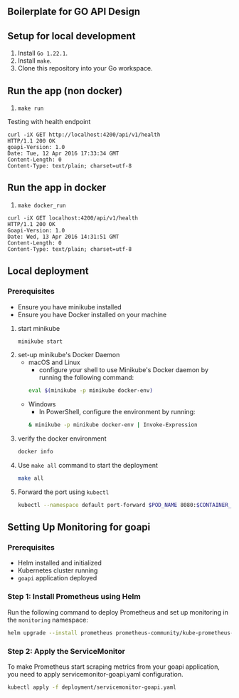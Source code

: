 ## Boilerplate for GO API Design



## Setup for local development

1. Install `Go 1.22.1`.
2. Install `make`.
3. Clone this repository into your Go workspace.


## Run the app (non docker)

1. `make run`

Testing with health endpoint

```
curl -iX GET http://localhost:4200/api/v1/health
HTTP/1.1 200 OK
goapi-Version: 1.0
Date: Tue, 12 Apr 2016 17:33:34 GMT
Content-Length: 0
Content-Type: text/plain; charset=utf-8
```


## Run the app in docker


1. `make docker_run`

```
curl -iX GET localhost:4200/api/v1/health
HTTP/1.1 200 OK
Goapi-Version: 1.0
Date: Wed, 13 Apr 2016 14:31:51 GMT
Content-Length: 0
Content-Type: text/plain; charset=utf-8
```

## Local deployment

### Prerequisites
* Ensure you have minikube installed
* Ensure you have Docker installed on your machine
1. start minikube
   ```sh 
   minikube start
2. set-up minikube's Docker Daemon
   * macOS and Linux
     * configure your shell to use Minikube's Docker daemon by running the following command:
     ```sh 
     eval $(minikube -p minikube docker-env) 
   * Windows
     * In PowerShell, configure the environment by running:
     ```sh
     & minikube -p minikube docker-env | Invoke-Expression
3. verify the docker environment
   ```sh
   docker info
4. Use `make all` command to start the deployment 
   ```sh
   make all
5. Forward the port using `kubectl`
   ```sh
   kubectl --namespace default port-forward $POD_NAME 8080:$CONTAINER_PORT
   
## Setting Up Monitoring for goapi

### Prerequisites

- Helm installed and initialized
- Kubernetes cluster running
- `goapi` application deployed

### Step 1: Install Prometheus using Helm

Run the following command to deploy Prometheus and set up monitoring in the `monitoring` namespace:

```sh
helm upgrade --install prometheus prometheus-community/kube-prometheus-stack --namespace monitoring --create-namespace
```
### Step 2: Apply the ServiceMonitor

To make Prometheus start scraping metrics from your goapi application, you need to apply servicemonitor-goapi.yaml configuration.

```sh
kubectl apply -f deployment/servicemonitor-goapi.yaml

